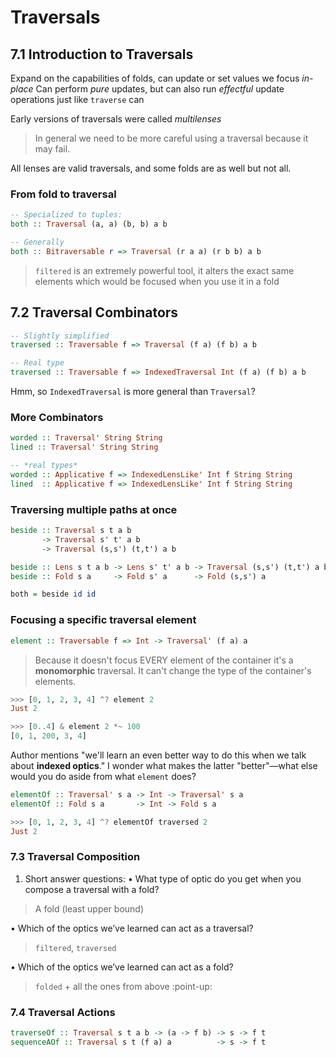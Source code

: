 # Traversals

## 7.1 Introduction to Traversals

Expand on the capabilities of folds, can update or set values we focus _in-place_
Can perform _pure_ updates, but can also run _effectful_ update operations just like `traverse` can

Early versions of traversals were called _multilenses_

> In general we need to be more careful using a traversal because it may fail.

All lenses are valid traversals, and some folds are as well but not all.

### From fold to traversal
```haskell
-- Specialized to tuples:
both :: Traversal (a, a) (b, b) a b

-- Generally
both :: Bitraversable r => Traversal (r a a) (r b b) a b
```

> `filtered` is an extremely powerful tool, it alters the exact same elements which would be focused when you use it in a fold

## 7.2 Traversal Combinators

```haskell
-- Slightly simplified
traversed :: Traversable f => Traversal (f a) (f b) a b

-- Real type
traversed :: Traversable f => IndexedTraversal Int (f a) (f b) a b
```

Hmm, so `IndexedTraversal` is more general than `Traversal`?

### More Combinators

```haskell
worded :: Traversal' String String
lined :: Traversal' String String

-- *real types*
worded :: Applicative f => IndexedLensLike' Int f String String
lined  :: Applicative f => IndexedLensLike' Int f String String
```

### Traversing multiple paths at once

```haskell
beside :: Traversal s t a b
       -> Traversal s' t' a b
       -> Traversal (s,s') (t,t') a b

beside :: Lens s t a b -> Lens s' t' a b -> Traversal (s,s') (t,t') a b
beside :: Fold s a     -> Fold s' a      -> Fold (s,s') a
```

```haskell
both = beside id id
```

### Focusing a specific traversal element

```haskell
element :: Traversable f => Int -> Traversal' (f a) a
```

> Because it doesn't focus EVERY element of the container it's a **monomorphic** traversal. It can't change the type of the container's elements.

```haskell
>>> [0, 1, 2, 3, 4] ^? element 2
Just 2

>>> [0..4] & element 2 *~ 100
[0, 1, 200, 3, 4]
```

Author mentions "we'll learn an even better way to do this when we talk about **indexed optics**." I wonder what makes the latter "better"—what else would you do aside from what `element` does?

```haskell
elementOf :: Traversal' s a -> Int -> Traversal' s a
elementOf :: Fold s a       -> Int -> Fold s a
```

```haskell
>>> [0, 1, 2, 3, 4] ^? elementOf traversed 2
Just 2
```

### 7.3 Traversal Composition

1. Short answer questions:
• What type of optic do you get when you compose a traversal with a fold? 
> A fold (least upper bound)

• Which of the optics we’ve learned can act as a traversal?
> `filtered`, `traversed`

• Which of the optics we’ve learned can act as a fold?
> `folded` + all the ones from above :point-up:

### 7.4 Traversal Actions

```haskell
traverseOf :: Traversal s t a b -> (a -> f b) -> s -> f t
sequenceAOf :: Traversal s t (f a) a          -> s -> f t
```
